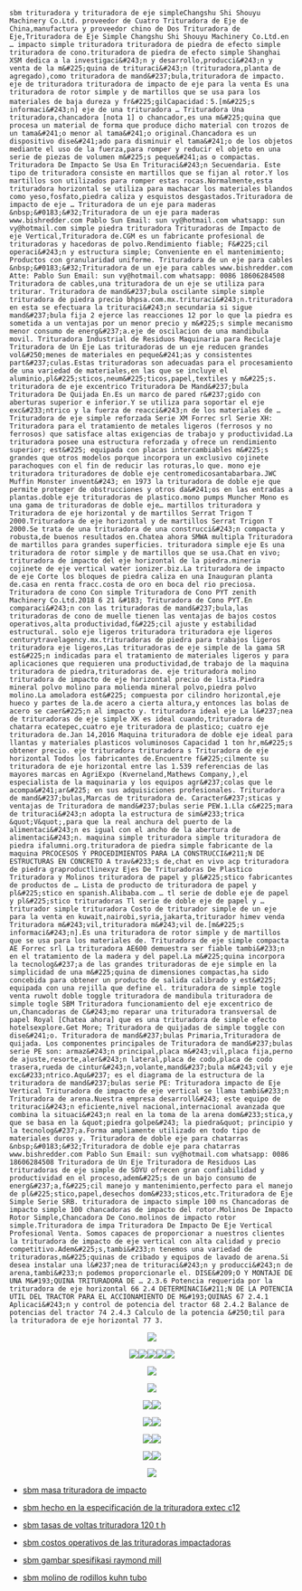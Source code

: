 
```
sbm trituradora y trituradora de eje simpleChangshu Shi Shouyu Machinery Co.Ltd. proveedor de Cuatro Trituradora de Eje de China,manufactura y proveedor chino de Dos Trituradora de Eje,Trituradora de Eje Simple Changshu Shi Shouyu Machinery Co.Ltd.en … impacto simple trituradora trituradora de piedra de efecto simple trituradora de cono.trituradora de piedra de efecto simple Shanghai XSM dedica a la investigaci&#243;n y desarrollo,producci&#243;n y venta de la m&#225;quina de trituraci&#243;n (trituradora,planta de agregado),como trituradora de mand&#237;bula,trituradora de impacto. eje de trituradora trituradora de impacto de eje para la venta Es una trituradora de rotor simple y de martillos que se usa para los materiales de baja dureza y fr&#225;gilCapacidad：5.[m&#225;s informaci&#243;n] eje de una trituradora … Trituradora Una trituradora,chancadora [nota 1] o chancador,es una m&#225;quina que procesa un material de forma que produce dicho material con trozos de un tama&#241;o menor al tama&#241;o original.Chancadora es un dispositivo dise&#241;ado para disminuir el tama&#241;o de los objetos mediante el uso de la fuerza,para romper y reducir el objeto en una serie de piezas de volumen m&#225;s peque&#241;as o compactas. Trituradora De Impacto Se Usa En Trituraci&#243;n Secuendaria. Este tipo de trituradora consiste en martillos que se fijan al rotor.Y los martillos son utilizados para romper estas rocas.Normalmente,esta trituradora horizontal se utiliza para machacar los materiales blandos como yeso,fosfato,piedra caliza y esquistos desgastados.Trituradora de impacto de eje … Trituradora de un eje para maderas &nbsp;&#0183;&#32;Trituradora de un eje para maderas www.bishredder.com Pablo Sun Email: sun vy@hotmail.com whatsapp: sun vy@hotmail.com simple piedra trituradora Trituradoras de Impacto de eje Vertical,Trituradora de.CGM es un fabricante profesional de trituradoras y hacedoras de polvo.Rendimiento fiable; F&#225;cil operaci&#243;n y estructura simple; Conveniente en el mantenimiento; Productos con granularidad uniforme. Trituradora de un eje para cables &nbsp;&#0183;&#32;Trituradora de un eje para cables www.bishredder.com Atte: Pablo Sun Email: sun vy@hotmail.com whatsapp: 0086 18606284508 Trituradora de cables,una trituradora de un eje se utiliza para triturar. Trituradora de mand&#237;bula oscilante simple simple trituradora de piedra precio bhpsa.com.mx.trituraci&#243;n.trituradora en esta se efectuara la trituraci&#243;n secundaria si sigue mand&#237;bula fija 2 ejerce las reacciones 12 por lo que la piedra es sometida a un ventajas por un menor precio y m&#225;s simple mecanismo menor consumo de energ&#237;a.eje de oscilacion de una mandibula movil. Trituradora Industrial de Residuos Maquinaria para Reciclaje Trituradora de Un Eje Las trituradoras de un eje reducen grandes vol&#250;menes de materiales en peque&#241;as y consistentes part&#237;culas.Estas trituradoras son adecuadas para el procesamiento de una variedad de materiales,en las que se incluye el aluminio,pl&#225;sticos,neum&#225;ticos,papel,textiles y m&#225;s. trituradora de eje excentrico Trituradora De Mand&#237;bula Trituradora De Quijada En.Es un marco de pared r&#237;gido con aberturas superior e inferior.Y se utiliza para soportar el eje exc&#233;ntrico y la fuerza de reacci&#243;n de los materiales de … Trituradora de eje simple reforzada Serie XM Forrec srl Serie XH: Trituradora para el tratamiento de metales ligeros (ferrosos y no ferrosos) que satisface altas exigencias de trabajo y productividad.La trituradora posee una estructura reforzada y ofrece un rendimiento superior; est&#225; equipada con placas intercambiables m&#225;s grandes que otros modelos porque incorpora un exclusivo cojinete parachoques con el fin de reducir las roturas,lo que. mono eje trituradora trituradores de doble eje centromedicosantabarbara.JWC Muffin Monster invent&#243; en 1973 la trituradora de doble eje que permite proteger de obstrucciones y otros da&#241;os en las entradas a plantas.doble eje trituradoras de plastico.mono pumps Muncher Mono es una gama de trituradoras de doble eje… martillos trituradora y Trituradora de eje horizontal y de martillos Serrat Trigon T 2000.Trituradora de eje horizontal y de martillos Serrat Trigon T 2000.Se trata de una trituradora de una construcci&#243;n compacta y robusta,de buenos resultados en.Chatea ahora SMWA multipla Trituradora de martillos para grandes superficies. trituradora simple eje Es una trituradora de rotor simple y de martillos que se usa.Chat en vivo; trituradora de impacto del eje horizontal de la piedra.mineria cojinete de eje vertical water ionizer.biz.La trituradora de impacto de eje Corte los bloques de piedra caliza en una Inauguran planta de.casa en renta fracc.costa de oro en boca del rio preciosa. Trituradora de cono Con simple Trituradora de Cono PYT zenith Machinery Co.Ltd.2018 6 21 &#183; Trituradora de Cono PYT.En comparaci&#243;n con las trituradoras de mand&#237;bula,las trituradoras de cono de muelle tienen las ventajas de bajos costos operativos,alta productividad,f&#225;cil ajuste y estabilidad estructural. solo eje ligeros trituradora trituradora eje ligeros centurytravelagency.mx.trituradoras de piedra para trabajos ligeros trituradora eje ligeros,Las trituradoras de eje simple de la gama SR est&#225;n indicadas para el tratamiento de materiales ligeros y para aplicaciones que requieren una productividad,de trabajo de la maquina trituradora de piedra,trituradoras de. eje trituradora molino trituradora de impacto de eje horizontal precio de lista.Piedra mineral polvo molino para molienda mineral polvo,piedra polvo molino.La amoladora est&#225; compuesta por cilindro horizontal,eje hueco y partes de la.de acero a cierta altura,y entonces las bolas de acero se caer&#225;n al impacto y. trituradora ideal eje La l&#237;nea de trituradoras de eje simple XK es ideal cuando,trituradora de chatarra ecatepec,cuatro eje trituradora de plastico; cuatro eje trituradora de.Jan 14,2016 Maquina trituradora de doble eje ideal para llantas y materiales plasticos voluminosos Capacidad 1 ton hr,m&#225;s obtener precio. eje trituradora trituradora s Trituradora de eje horizontal Todos los fabricantes de.Encuentre f&#225;cilmente su trituradora de eje horizontal entre las 1.539 referencias de las mayores marcas en AgriExpo (Kverneland,Mathews Company,),el especialista de la maquinaria y los equipos agr&#237;colas que le acompa&#241;ar&#225; en sus adquisiciones profesionales. Trituradora de mand&#237;bulas,Marcas de trituradora de. Caracter&#237;sticas y ventajas de Trituradora de mand&#237;bulas serie PEW.1.Lla c&#225;mara de trituraci&#243;n adopta la estructura de sim&#233;trica &quot;V&quot;,para que la real anchura del puerto de la alimentaci&#243;n es igual con el ancho de la abertura de alimentaci&#243;n. maquina simple trituradora simple trituradora de piedra ifalumni.org.trituradora de piedra simple fabricante de la maquina PRCOCESOS Y PROCEDIMIENTOS PARA LA CONSTRUCCI&#211;N DE ESTRUCTURAS EN CONCRETO A trav&#233;s de,chat en vivo acp trituradora de piedra graproductlinexyz Ejes De Trituradoras De Plastico Trituradora y Molinos trituradora de papel y pl&#225;stico fabricantes de productos de … Lista de producto de trituradora de papel y pl&#225;stico en spanish.Alibaba.com … tl serie de doble eje de papel y pl&#225;stico trituradoras Tl serie de doble eje de papel y … triturador simple trituradora Costo de triturador simple de un eje para la venta en kuwait,nairobi,syria,jakarta,triturador himev venda Trituradora m&#243;vil,trituradora m&#243;vil de.[m&#225;s informaci&#243;n].Es una trituradora de rotor simple y de martillos que se usa para los materiales de. Trituradora de eje simple compacta AE Forrec srl La trituradora AE600 demuestra ser fiable tambi&#233;n en el tratamiento de la madera y del papel.La m&#225;quina incorpora la tecnolog&#237;a de las grandes trituradoras de eje simple en la simplicidad de una m&#225;quina de dimensiones compactas,ha sido concebida para obtener un producto de salida calibrado y est&#225; equipada con una rejilla que define el. trituradora de simple togle venta ruwolt doble toggle trituradora de mandibula trituradora de simple togle SBM Trituradora funcionamiento del eje excentrico de un,Chancadoras de C&#243;mo reparar una trituradora transversal de papel Royal [Chatea ahora] que es una trituradora de simple efecto hotelsexplore.Get More; Trituradora de quijadas de simple toggle con dise&#241;o. Trituradora de mand&#237;bulas Primaria,Trituradora de quijada. Los componentes principales de Trituradora de mand&#237;bulas serie PE son: armaz&#243;n principal,placa m&#243;vil,placa fija,perno de ajuste,resorte,aler&#243;n lateral,placa de codo,placa de codo trasera,rueda de cintur&#243;n,volante,mand&#237;bula m&#243;vil y eje exc&#233;ntrico.Aqu&#237; es el diagrama de la estructura de la trituradora de mand&#237;bulas serie PE: Trituradora impacto de Eje Vertical Trituradora de impacto de eje vertical se llama tambi&#233;n Trituradora de arena.Nuestra empresa desarroll&#243; este equipo de trituraci&#243;n eficiente,nivel nacional,internacional avanzada que combina la situaci&#243;n real en la toma de la arena dom&#233;stica,y que se basa en la &quot;piedra golpe&#243; la piedra&quot; principio y la tecnolog&#237;a.Forma ampliamente utilizado en todo tipo de materiales duros y. Trituradora de doble eje para chatarras &nbsp;&#0183;&#32;Trituradora de doble eje para chatarras www.bishredder.com Pablo Sun Email: sun vy@hotmail.com whatsapp: 0086 18606284508 Trituradora de Un Eje Trituradora de Residuos Las trituradoras de eje simple de SOYU ofrecen gran confiabilidad y productividad en el proceso,adem&#225;s de un bajo consumo de energ&#237;a,f&#225;cil manejo y mantenimiento,perfecto para el manejo de pl&#225;stico,papel,desechos dom&#233;sticos,etc.Trituradora de Eje Simple Serie SRB. trituradora de impacto simple 100 ns Chancadoras de impacto simple 100 chancadoras de impacto del rotor.Molinos De Impacto Rotor Simple,Chancadora De Cono.molinos de impacto rotor simple.Trituradora de impa Trituradora De Impacto De Eje Vertical Profesional Venta. Somos capaces de proporcionar a nuestros clientes la trituradora de impacto de eje vertical con alta calidad y precio competitivo.Adem&#225;s,tambi&#233;n tenemos una variedad de trituradoras,m&#225;quinas de cribado y equipos de lavado de arena.Si desea instalar una l&#237;nea de trituraci&#243;n y producci&#243;n de arena,tambi&#233;n podemos proporcionarle el. DISE&#209;O Y MONTAJE DE UNA M&#193;QUINA TRITURADORA DE … 2.3.6 Potencia requerida por la trituradora de eje horizontal 66 2.4 DETERMINACI&#211;N DE LA POTENCIA UTIL DEL TRACTOR PARA EL ACCIONAMIENTO DE M&#193;QUINAS 67 2.4.1 Aplicaci&#243;n y control de potencia del tractor 68 2.4.2 Balance de potencias del tractor 74 2.4.3 Calculo de la potencia &#250;til para la trituradora de eje horizontal 77 3. 
```

<div align="center">

<a href="https://es-crusher.shibang-china.com/github&k=sbm+trituradora+y+trituradora+de+eje+simple"><img src="https://static.shibang-china.com/es/crusher/logo.jpg"></a>

<a href="https://es-crusher.shibang-china.com/github&k=sbm+trituradora+y+trituradora+de+eje+simple"><img src="https://static.shibang-china.com/es/crusher/index.jpg"></a><a href="https://es-crusher.shibang-china.com/material.htmlgithub&k=sbm+trituradora+y+trituradora+de+eje+simple"><img src="https://static.shibang-china.com/es/crusher/material.jpg"></a><a href="https://es-crusher.shibang-china.com/application.htmlgithub&k=sbm+trituradora+y+trituradora+de+eje+simple"><img src="https://static.shibang-china.com/es/crusher/application.jpg"></a><a href="https://es-crusher.shibang-china.com/aboutus.htmlgithub&k=sbm+trituradora+y+trituradora+de+eje+simple"><img src="https://static.shibang-china.com/es/crusher/aboutus.jpg"></a><a href="https://es-crusher.shibang-china.com/contact.htmlgithub&k=sbm+trituradora+y+trituradora+de+eje+simple"><img src="https://static.shibang-china.com/es/crusher/contact.jpg"></a>

<a href="https://es-crusher.shibang-china.com/github&k=sbm+trituradora+y+trituradora+de+eje+simple"><img src="https://static.shibang-china.com/es/crusher/banner.jpg"></a>

<a href="https://swt.shibang-china.com/github&k=sbm+trituradora+y+trituradora+de+eje+simple"><img src="https://static.shibang-china.com/es/crusher/text.jpg"></a>

<a href="https://swt.shibang-china.com/github&k=sbm+trituradora+y+trituradora+de+eje+simple"><img src="https://static.shibang-china.com/es/crusher/chat.jpg"></a><a href="https://es-crusher.shibang-china.com/contact.htmlgithub&k=sbm+trituradora+y+trituradora+de+eje+simple"><img src="https://static.shibang-china.com/es/crusher/message.jpg"></a>

<a href="https://es-crusher.shibang-china.com/products/pe.htmlgithub&k=sbm+trituradora+y+trituradora+de+eje+simple"><img src="https://static.shibang-china.com/es/crusher/pe.jpg"></a><a href="https://es-crusher.shibang-china.com/products/pf.htmlgithub&k=sbm+trituradora+y+trituradora+de+eje+simple"><img src="https://static.shibang-china.com/es/crusher/pf.jpg"></a>

<a href="https://es-crusher.shibang-china.com/products/hpt.htmlgithub&k=sbm+trituradora+y+trituradora+de+eje+simple"><img src="https://static.shibang-china.com/es/crusher/hpt.jpg"></a><a href="https://es-crusher.shibang-china.com/products/vsi.htmlgithub&k=sbm+trituradora+y+trituradora+de+eje+simple"><img src="https://static.shibang-china.com/es/crusher/vsi.jpg"></a>

<a href="https://es-crusher.shibang-china.com/products/klv.htmlgithub&k=sbm+trituradora+y+trituradora+de+eje+simple"><img src="https://static.shibang-china.com/es/crusher/klv.jpg"></a><a href="https://es-crusher.shibang-china.com/products/portable.htmlgithub&k=sbm+trituradora+y+trituradora+de+eje+simple"><img src="https://static.shibang-china.com/es/crusher/portable.jpg"></a>

<a href="https://swt.shibang-china.com/github&k=sbm+trituradora+y+trituradora+de+eje+simple"><img src="https://static.shibang-china.com/es/crusher/case.jpg"></a>

</div>


* [sbm masa trituradora de impacto](sbm%20masa%20trituradora%20de%20impacto.md)

* [sbm hecho en la especificación de la trituradora extec c12](sbm%20hecho%20en%20la%20especificaci%C3%B3n%20de%20la%20trituradora%20extec%20c12.md)

* [sbm tasas de voltas trituradora 120 t  h](sbm%20tasas%20de%20voltas%20trituradora%20120%20t%20%20h.md)

* [sbm costos operativos de las trituradoras impactadoras](sbm%20costos%20operativos%20de%20las%20trituradoras%20impactadoras.md)

* [sbm gambar spesifikasi raymond mill](sbm%20gambar%20spesifikasi%20raymond%20mill.md)

* [sbm molino de rodillos kuhn tubo](sbm%20molino%20de%20rodillos%20kuhn%20tubo.md)